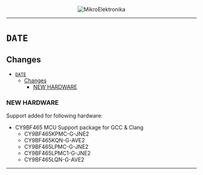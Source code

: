 <p align="center">
  <img src="http://www.mikroe.com/img/designs/beta/logo_small.png?raw=true" alt="MikroElektronika"/>
</p>

---

# `DATE`

## Changes

- [`DATE`](#date)
  - [Changes](#changes)
    - [NEW HARDWARE](#new-hardware)

### NEW HARDWARE

Support added for following hardware:

+ CY9BF465 MCU Support package for GCC & Clang
  + CY9BF465KPMC-G-JNE2
  + CY9BF465KQN-G-AVE2
  + CY9BF465LPMC-G-JNE2
  + CY9BF465LPMC1-G-JNE2
  + CY9BF465LQN-G-AVE2

---
